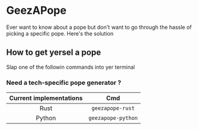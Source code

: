 # GeezAPope
Ever want to know about a pope but don't want to go through the hassle of picking a specific pope. Here's the solution


## How to get yersel a pope

Slap one of the followin commands into yer terminal


### Need a tech-specific pope generator ?

Current implementations | Cmd
:--:|:-:
Rust | `geezapope-rust`
Python | `geezapope-python`